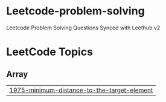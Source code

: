 # Leetcode-problem-solving
Leetcode Problem Solving Questions Synced with Leethub v2

<!---LeetCode Topics Start-->
# LeetCode Topics
## Array
|  |
| ------- |
| [1975-minimum-distance-to-the-target-element](https://github.com/ammar-sayed-taha/Leetcode-problem-solving/tree/master/1975-minimum-distance-to-the-target-element) |
<!---LeetCode Topics End-->